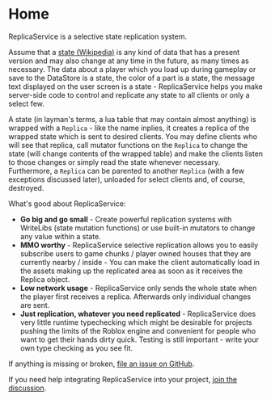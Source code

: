 # Home

ReplicaService is a selective state replication system.

Assume that a [state (Wikipedia)](https://en.wikipedia.org/wiki/State_(computer_science)) is any kind of data that
has a present version and may also change at any time in the future, as many times as necessary. The data about a player
which you load up during gameplay or save to the DataStore is a state, the color of a part is a state, the message text displayed
on the user screen is a state - ReplicaService helps you make server-side code to control and replicate any state to all
clients or only a select few.

A state (in layman's terms, a lua table that may contain almost anything) is wrapped with a `Replica` - like the name inplies,
it creates a replica of the wrapped state which is sent to desired clients. You may define clients who will see that replica,
call mutator functions on the `Replica` to change the state (will change contents of the wrapped table) and make the clients
listen to those changes or simply read the state whenever necessary. Furthermore, a `Replica` can be parented to another
`Replica` (with a few exceptions discussed later), unloaded for select clients and, of course, destroyed.

What's good about ReplicaService:

- **Go big and go small** - Create powerful replication systems with WriteLibs (state mutation functions) or
use built-in mutators to change any value within a state.
- **MMO worthy** - ReplicaService selective replication allows you to easily subscribe users to game chunks / player owned houses
that they are currently nearby / inside - You can make the client automatically load in the assets making up the replicated area
as soon as it receives the Replica object.
- **Low network usage** - ReplicaService only sends the whole state when the player first receives a replica.
Afterwards only individual changes are sent.
- **Just replication, whatever you need replicated** - ReplicaService does very little runtime typechecking which might be
desirable for projects pushing the limits of the Roblox engine and convenient for people who want to get their hands dirty quick.
Testing is still important - write your own type checking as you see fit.

If anything is missing or broken, [file an issue on GitHub](https://github.com/MadStudioRoblox/ReplicaService/issues).

If you need help integrating ReplicaService into your project, [join the discussion](https://devforum.roblox.com/t/replicate-your-states-with-replicaservice-networking-system/894736).